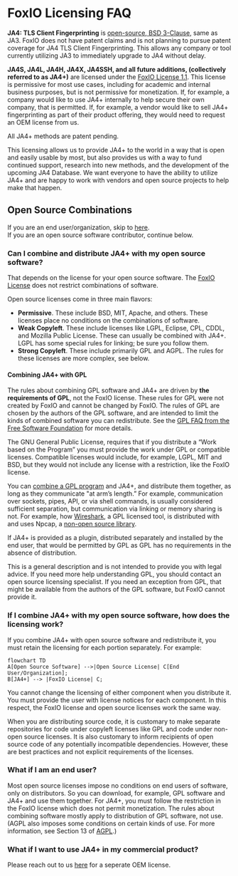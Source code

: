 # FoxIO Licensing FAQ 

__JA4: TLS Client Fingerprinting__ is [open-source, BSD 3-Clause](https://github.com/FoxIO-LLC/ja4/blob/main/LICENSE-JA4), same as JA3. FoxIO does not have patent claims and is not planning to pursue patent coverage for JA4 TLS Client Fingerprinting. This allows any company or tool currently utilizing JA3 to immediately upgrade to JA4 without delay.

__JA4S, JA4L, JA4H, JA4X, JA4SSH, and all future additions, (collectively referred to as JA4+)__ are licensed under the [FoxIO License 1.1](https://github.com/FoxIO-LLC/ja4/blob/main/LICENSE). This license is permissive for most use cases, including for academic and internal business purposes, but is not permissive for monetization. If, for example, a company would like to use JA4+ internally to help secure their own company, that is permitted. If, for example, a vendor would like to sell JA4+ fingerprinting as part of their product offering, they would need to request an OEM license from us.

All JA4+ methods are patent pending.

This licensing allows us to provide JA4+ to the world in a way that is open and easily usable by most, but also provides us with a way to fund continued support, research into new methods, and the development of the upcoming JA4 Database. We want everyone to have the ability to utilize JA4+ and are happy to work with vendors and open source projects to help make that happen.

## Open Source Combinations

If you are an end user/organization, skip to [here](https://github.com/FoxIO-LLC/ja4/blob/main/License%20FAQ.md#what-if-i-am-an-end-user).  
If you are an open source software contributor, continue below.

### Can I combine and distribute JA4+ with my open source software?

That depends on the license for your open source software. The [FoxIO License](https://github.com/FoxIO-LLC/ja4/blob/main/LICENSE) does not restrict combinations of software. 

Open source licenses come in three main flavors: 

- __Permissive__. These include BSD, MIT, Apache, and others. These licenses place no conditions on the combinations of software.
- __Weak Copyleft__. These include licenses like LGPL, Eclipse, CPL, CDDL, and Mozilla Public License. These can usually be combined with JA4+. LGPL has some special rules for linking; be sure you follow them.
- __Strong Copyleft__. These include primarily GPL and AGPL. The rules for these licenses are more complex, see below.

#### Combining JA4+ with GPL

The rules about combining GPL software and JA4+ are driven by __the requirements of GPL__, not the FoxIO license. These rules for GPL were not created by FoxIO and cannot be changed by FoxIO. The rules of GPL are chosen by the authors of the GPL software, and are intended to limit the kinds of combined software you can redistribute. See the [GPL FAQ from the Free Software Foundation](https://www.gnu.org/licenses/old-licenses/gpl-2.0-faq.html) for more details. 

The GNU General Public License, requires that if you distribute a “Work based on the Program” you must provide the work under GPL or compatible licenses. Compatible licenses would include, for example, LGPL, MIT and BSD, but they would not include any license with a restriction, like the FoxIO license.

You can [combine a GPL program](https://www.gnu.org/licenses/old-licenses/gpl-2.0-faq.html#LinkingWithGPL) and JA4+, and distribute them together, as long as they communicate "at arm’s length.” For example, communication over sockets, pipes, API, or via shell commands, is usually considered sufficient separation, but communication via linking or memory sharing is not. For example, how [Wireshark](https://www.wireshark.org/), a GPL licensed tool, is distributed with and uses Npcap, a [non-open source library](https://raw.githubusercontent.com/nmap/npcap/master/LICENSE).

If JA4+ is provided as a plugin, distributed separately and installed by the end user, that would be permitted by GPL as GPL has no requirements in the absence of distribution.

This is a general description and is not intended to provide you with legal advice. If you need more help understanding GPL, you should contact an open source licensing specialist. If you need an exception from GPL, that might be available from the authors of the GPL software, but FoxIO cannot provide it.

### If I combine JA4+ with my open source software, how does the licensing work?

If you combine JA4+ with open source software and redistribute it, you must retain the licensing for each portion separately. For example:

```mermaid
flowchart TD
A[Open Source Software] -->|Open Source License| C[End User/Organization];
B[JA4+] --> |FoxIO License| C;
```

You cannot change the licensing of either component when you distribute it. You must provide the user with license notices for each component. In this respect, the FoxIO license and open source licenses work the same way.

When you are distributing source code, it is customary to make separate repositories for code under copyleft licenses like GPL and code under non-open source licenses. It is also customary to inform recipients of open source code of any potentially incompatible dependencies. However, these are best practices and not explicit requirements of the licenses.

### What if I am an end user?

Most open source licenses impose no conditions on end users of software, only on distributors. So you can download, for example, GPL software and JA4+ and use them together. For JA4+, you must follow the restriction in the FoxIO license which does not permit monetization. The rules about combining software mostly apply to distribution of GPL software, not use. (AGPL also imposes some conditions on certain kinds of use. For more information, see Section 13 of [AGPL](https://www.gnu.org/licenses/agpl-3.0.en.html).)

### What if I want to use JA4+ in my commercial product?

Please reach out to us [here](https://www.fox-io.com/) for a seperate OEM license.

